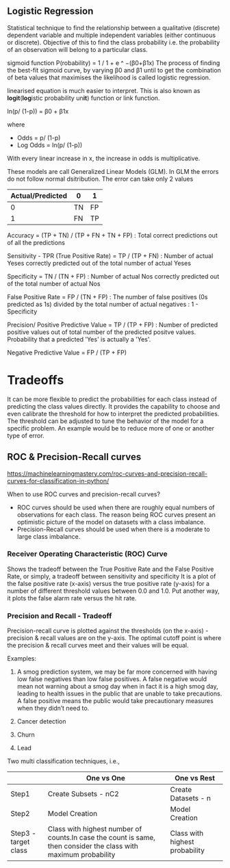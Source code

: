 ## Logistic Regression
Statistical technique to find the relationship between a qualitative (discrete) dependent variable and multiple independent variables (either continuous or discrete). Objective of this to find the class probability i.e. the probability of an observation will belong to a particular class.


sigmoid function
P(robability) = 1 / 1 + e ^ −(β0+β1x)
The process of finding the best-fit sigmoid curve, by varying β0 and β1 until to get the combination of beta values that maximises the likelihood is called logistic regression.

linearised equation is much easier to interpret. This is also known as **logit**(**log**istic probability un**it**) function or link function.

ln(p/ (1-p)) = β0 + β1x

where
- Odds = p/ (1-p)
- Log Odds = ln(p/ (1-p))
 
With every linear increase in x, the increase in odds is multiplicative. 

These models are call Generalized Linear Models (GLM). In GLM the errors do not follow normal dsitribution. The error can take only 2 values 


| Actual/Predicted | 0 | 1 |
|---|---|---|
| 0 | TN | FP |
| 1 | FN | TP |


Accuracy = (TP + TN) / (TP + FN + TN + FP) : Total correct predictions out of all the predictions

Sensitivity - TPR (True Positive Rate) = TP / (TP + FN) : Number of actual Yeses correctly predicted out of the total number of actual Yeses

Specificity = TN / (TN + FP) : Number of actual Nos correctly predicted out of the total number of actual Nos

False Positive Rate = FP / (TN + FP) : The number of false positives (0s predicted as 1s) divided by the total number of actual negatives : 1 - Specificity

Precision/ Positive Predictive Value = TP / (TP + FP) : Number of predicted positive values out of total number of the predicted positve values. 
Probability that a predicted 'Yes' is actually a 'Yes'.

Negative Predictive Value = FP / (TP + FP)

# Tradeoffs

It can be more flexible to predict the probabilities for each class instead of predicting the class values directly. It provides the capability to choose and even calibrate the threshold for how to interpret the predicted probabilities. The threshold can be adjusted to tune the behavior of the model for a specific problem. An example would be to reduce more of one or another type of error.



## ROC & Precision-Recall curves
https://machinelearningmastery.com/roc-curves-and-precision-recall-curves-for-classification-in-python/

When to use ROC curves and precision-recall curves?
- ROC curves should be used when there are roughly equal numbers of observations for each class. The reason being ROC curves present an optimistic picture of the model on datasets with a class imbalance.
- Precision-Recall curves should be used when there is a moderate to large class imbalance.

### Receiver Operating Characteristic (ROC) Curve
Shows the tradeoff between the True Positive Rate and the False Positive Rate, or simply, a tradeoff between sensitivity and specificity
It is a plot of the false positive rate (x-axis) versus the true positive rate (y-axis) for a number of different threshold values between 0.0 and 1.0. Put another way, it plots the false alarm rate versus the hit rate.

### Precision and Recall - Tradeoff

Precision-recall curve is plotted against the thresholds (on the x-axis) - precision & recall values are on the y-axis. The optimal cutoff point is where the precision & recall curves meet and their values will be equal. 


Examples:
1. A smog prediction system, we may be far more concerned with having low false negatives than low false positives. A false negative would mean not warning about a smog day when in fact it is a high smog day, leading to health issues in the public that are unable to take precautions. A false positive means the public would take precautionary measures when they didn’t need to.

2. Cancer detection

3. Churn

4. Lead

Two multi classification techniques, i.e.,

| | One vs One | One vs Rest |
|---|---|---|
| Step1 | Create Subsets - nC2 | Create Datasets - n | 
| Step2 | Model Creation | Model Creation |
| Step3 - target class | Class with highest number of counts.In case the count is same, then consider the class with maximum probability  | Class with highest probability |